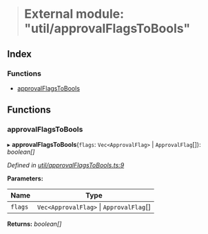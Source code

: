 > # External module: "util/approvalFlagsToBools"

## Index

### Functions

* [approvalFlagsToBools](_util_approvalflagstobools_.md#approvalflagstobools)

## Functions

###  approvalFlagsToBools

▸ **approvalFlagsToBools**(`flags`: `Vec<ApprovalFlag>` | `ApprovalFlag`[]): *boolean[]*

*Defined in [util/approvalFlagsToBools.ts:9](https://github.com/polkadot-js/api/blob/9ffb4b8/packages/api-derive/src/util/approvalFlagsToBools.ts#L9)*

**Parameters:**

Name | Type |
------ | ------ |
`flags` | `Vec<ApprovalFlag>` \| `ApprovalFlag`[] |

**Returns:** *boolean[]*